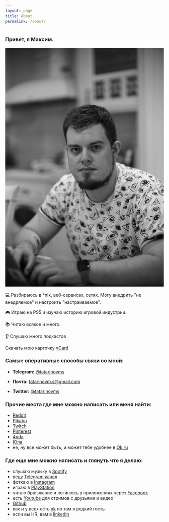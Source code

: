 ```yaml
---
layout: page
title: About
permalink: /about/
---
```

### Привет, я Максим.

![](https://raw.githubusercontent.com/tatarinovms/tatarinovms.github.io/master/images/tatarinovms.JPG)
 

💻 Разбираюсь в *nix, веб-сервисах, сетях. Могу внедрить "не внедряемое" и настроить "настраиваемое". 

🎮 Играю на PS5 и изучаю историю игровой индустрии.

📚 Читаю всякое и много. 

👂 Слушаю много подкастов

Скачать мою карточку [vCard](https://raw.githubusercontent.com/tatarinovms/tatarinovms.github.io/master/assets/files/Maxim_Tatarinov.vcf)

### Самые оперативные способы связи со мной:

- **Telegram:** [@tatarinovms](https://t.me/tatarinovms)

- **Почта:** [tatarinovm.s@gmail.com](mailto:tatarinovm.s@gmail.com)

- **Twitter:** [@tatarinovms](https://twitter.com/tatarinovms)

### Прочие места где мне можно написать или меня найти:

- [Reddit](https://www.reddit.com/user/tatarinovms)
- [Pikabu](https://pikabu.ru/@tatarinovm)
- [Twitch](https://www.twitch.tv/tatarinovm)
- [Pinterest](http://pinterest.com/tatarinovms)
- [4pda](http://4pda.ru/forum/index.php?showuser=639002)
- [Юла](https://you.la/tatarinovms)
- не, ну все может быть, и  может тебе удобнее в [Ok.ru](https://ok.ru/profile/574264377102)
### Где еще мне можно написать и глянуть что я делаю: 
- слушаю музыку в [Spotify](https://open.spotify.com/user/tatarinovms?si=fQqV0-9QQ_OgO6IzsoryOA) 
- веду [Telegram канал](https://t.me/beaverclan) 
- фоткаю в [Instagram ](https://www.instagram.com/tatarinovms/)
- играю в [PlayStation](https://my.playstation.com/profile/tatarinovms)
- читаю брюзжание и логинюсь в приложениях через [Facebook](https://www.facebook.com/tatarinovm.s)
- есть [Youtube](https://www.youtube.com/c/MaximTatarinov) для стримов с друзьями и видео
- [Github](https://github.com/tatarinovms)
- как и у всех есть [vk](https://vk.com/tatarinovms) но там я редкий гость
- если вы HR, вам в [linkedin](https://www.linkedin.com/in/tatarinovms/)
